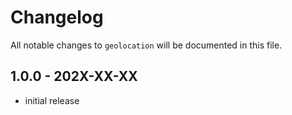 # Changelog

All notable changes to `geolocation` will be documented in this file.

## 1.0.0 - 202X-XX-XX

- initial release
